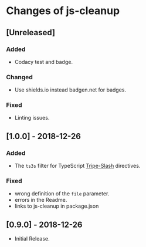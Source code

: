 # Changes of js-cleanup

## \[Unreleased]

### Added

- Codacy test and badge.

### Changed

- Use shields.io instead badgen.net for badges.

### Fixed

- Linting issues.

## \[1.0.0] - 2018-12-26

### Added

- The `ts3s` filter for TypeScript [Tripe-Slash](http://www.typescriptlang.org/docs/handbook/triple-slash-directives.html) directives.

### Fixed

- wrong definition of the `file` parameter.
- errors in the Readme.
- links to js-cleanup in package.json

## \[0.9.0] - 2018-12-26

- Initial Release.
